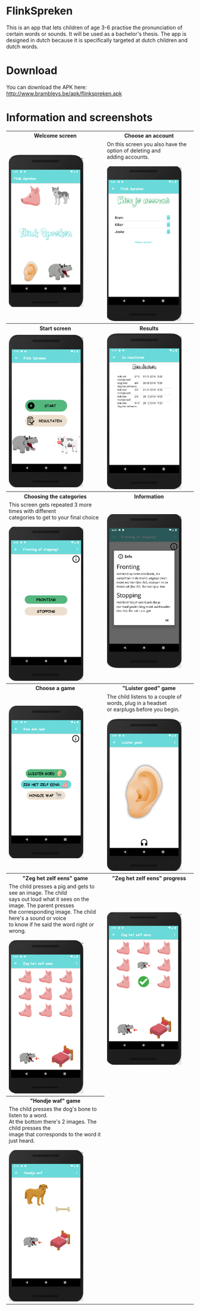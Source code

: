 # FlinkSpreken
This is an app that lets children of age 3-6 practise the pronunciation of certain words or sounds. 
It will be used as a bachelor's thesis. The app is designed in dutch because it is specifically targeted at dutch children and dutch words. 

# Download
You can download the APK here: 
http://www.brambleys.be/apk/flinkspreken.apk

# Information and screenshots
<table>
  <tr>
    <th>Welcome screen</th>
    <th>Choose an account</th>
  </tr>
  <tr>
    <td><img src="images_readme/welcome.png" width="200"></td>
    <td>
      On this screen you also have the option of deleting and <br /> adding accounts.
      <br />
      <br />
      <img src="images_readme/account.png" width="200">
    </td>
  </tr>  
  <tr>
    <th>Start screen</th>
    <th>Results</th>
  </tr>
  <tr>
    <td><img src="images_readme/start.png" width="200"></td>
    <td>
      <img src="images_readme/resultaten.png" width="200">
    </td>
  </tr>
    <tr>
    <th>Choosing the categories</th>
    <th>Information</th>
  </tr>
  <tr>
    <td>
      This screen gets repeated 3 more times with different <br /> categories to get to your final choice
      <br />
      <br />
      <img src="images_readme/keuze.png" width="200"></td>
    <td>
      <img src="images_readme/info.png" width="200">
    </td>
  </tr>
  <tr>
    <th>Choose a game</th>
    <th>"Luister goed" game</th>
  </tr>
  <tr>
    <td><img src="images_readme/spelletjes.png" width="200"></td>
    <td>
      The child listens to a couple of words, plug in a headset<br /> or earplugs before you begin.
      <br />
      <br />
      <img src="images_readme/luister_goed.png" width="200">
    </td>
  </tr>
  <tr>
    <th>"Zeg het zelf eens" game</th>
    <th>"Zeg het zelf eens" progress</th>
  </tr>
  <tr>
    <td>
      The child presses a pig and gets to see an image. The child <br /> says out loud what it sees on the image. The parent presses <br /> the corresponding image. The child here's a sound or voice <br /> to know if he said the word right or wrong.
      <br />
      <br />
      <img src="images_readme/zeg_het_zelf_eens.png" width="200"></td>
    <td>
      <img src="images_readme/zeg_het_zelf_eens_progress.png" width="200">
    </td>
  </tr>
  <tr>
    <th>"Hondje waf" game</th>   
  </tr>
  <tr>
    <td>
      The child presses the dog's bone to listen to a word.<br /> At the bottom there's 2 images. The child presses the <br /> image that corresponds to the word it just heard.
      <br />
      <br />
      <img src="images_readme/hondje_waf.png" width="200"></td>
  </tr>
</table>



